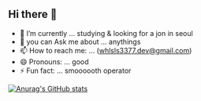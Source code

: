 ## Hi there 👋

- 🔭 I’m currently ... studying & looking for a jon in seoul
- 💬 you can Ask me about ... anythings
- 📫 How to reach me: ... (whlsls3377.dev@gmail.com)
- 😄 Pronouns: ... good
- ⚡ Fun fact: ... smoooooth operator

[![Anurag's GitHub stats](https://github-readme-stats.vercel.app/api?username=upotato200)](https://github.com/anuraghazra/github-readme-stats)

